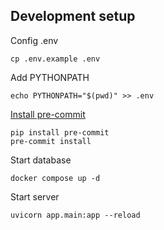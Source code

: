 ## Development setup

Config .env

```
cp .env.example .env
```

Add PYTHONPATH

```
echo PYTHONPATH="$(pwd)" >> .env
```


[Install pre-commit](https://pre-commit.com/)

```
pip install pre-commit
pre-commit install
```

Start database

```
docker compose up -d
```


Start server
```
uvicorn app.main:app --reload
```

